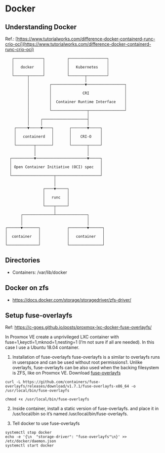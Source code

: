 # Docker

## Understanding Docker
Ref.: [https://www.tutorialworks.com/difference-docker-containerd-runc-crio-oci](https://www.tutorialworks.com/difference-docker-containerd-runc-crio-oci)

```
   ┌─────────────┐          ┌─────────────────┐
   │             │          │                 │
   │   docker    │          │   Kubernetes    │
   │             │          │                 │
   └──────┬──────┘          └───────┬─────────┘
          │                         │
          │         ┌───────────────▼─────────────────┐
          │         │                                 │
          │         │              CRI                │
          │         │                                 │
          │         │  Container Runtime Interface    │
          │         │                                 │
          │         └────────────────┬────────────────┘
          │                          │
          │     ┌────────────────────┤
          │     │                    │
    ┌─────▼─────▼────┐       ┌───────▼─────┐
    │                │       │             │
    │   containerd   │       │    CRI-O    │
    │                │       │             │
    └────────┬───────┘       └───────┬─────┘
             │                       │
             │                       │
  ┌──────────▼───────────────────────▼─────┐
  │                                        │
  │ Open Container Initiative (OCI) spec   │
  │                                        │
  └───────────────────┬────────────────────┘
                      │
                      │
                 ┌────▼─────┐
                 │          │
                 │   runc   │
                 │          │
                 └────┬─────┘
                      │
       ┌──────────────┴──────────────┐
       │                             │
       │                             │
┌──────▼───────┐            ┌────────▼──────┐
│              │            │               │
│  container   │            │   container   │
│              │            │               │
└──────────────┘            └───────────────┘
```

## Directories
- Containers: /var/lib/docker
## Docker on zfs
* https://docs.docker.com/storage/storagedriver/zfs-driver/


## Setup fuse-overlayfs
Ref: https://c-goes.github.io/posts/proxmox-lxc-docker-fuse-overlayfs/

In Proxmox VE create a unprivileged LXC container with fuse=1,keyctl=1,mknod=1,nesting=1 (I’m not sure if all are needed). In this case I use a Ubuntu 18.04 container.

1. Installation of fuse-overlayfs
fuse-overlayfs is a similar to overlayfs runs in userspace and can be used without root permissions1. Unlike overlayfs, fuse-overlayfs can be also used when the backing filesystem is ZFS, like on Proxmox VE.
Download [fuse-overlayfs](https://github.com/containers/fuse-overlayfs/releases)
```
curl -L https://github.com/containers/fuse-overlayfs/releases/download/v1.7.1/fuse-overlayfs-x86_64 -o /usr/local/bin/fuse-overlayfs

chmod +x /usr/local/bin/fuse-overlayfs
```

2. Inside container, install a static version of fuse-overlayfs. and place it in /usr/local/bin so it’s named /usr/local/bin/fuse-overlayfs.

3. Tell docker to use fuse-overlayfs
```
systemctl stop docker
echo -e '{\n  "storage-driver": "fuse-overlayfs"\n}' >> /etc/docker/daemon.json
systemctl start docker
```
